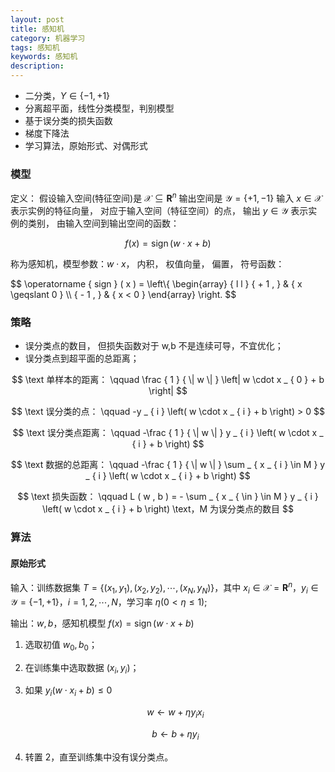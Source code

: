 ```yaml
---
layout: post
title: 感知机
category: 机器学习
tags: 感知机
keywords: 感知机
description:
---
```


- 二分类，$Y \in \left\{-1, +1\right\}$
- 分离超平面，线性分类模型，判别模型
- 基于误分类的损失函数
- 梯度下降法
- 学习算法，原始形式、对偶形式

### 模型

定义：
假设输入空间(特征空间)是 $\mathcal { X } \subseteq \mathbf { R } ^ { n }$ 输出空间是 $\mathcal { Y } = \{ + 1 , - 1 \}$ 输入 $x \in \mathcal { X }$ 表示实例的特征向量， 对应于输入空间（特征空间）的点， 输出 $y \in \mathcal { Y }$ 表示实例的类别， 由输入空间到输出空间的函数：

$$
f ( x ) = \operatorname { sign } ( w \cdot x + b )
$$

称为感知机，模型参数：$w \cdot x$， 内积， 权值向量， 偏置，
符号函数：

<div>
$$
\operatorname { sign } ( x ) = \left\{ \begin{array} { l l } { + 1 , } & { x \geqslant 0 } \\ { - 1 , } & { x < 0 } \end{array} \right.
$$
</div>

### 策略

- 误分类点的数目， 但损失函数对于 w,b 不是连续可导，不宜优化；
- 误分类点到超平面的总距离；

$$
\text 单样本的距离： \qquad \frac { 1 } { \| w \| } \left| w \cdot x _ { 0 } + b \right|
$$

$$
\text 误分类的点： \qquad -y _ { i } \left( w \cdot x _ { i } + b \right) > 0
$$

$$
\text 误分类点距离： \qquad -\frac { 1 } { \| w \| } y _ { i } \left( w \cdot x _ { i } + b \right)
$$

$$
\text 数据的总距离： \qquad -\frac { 1 } { \| w \| } \sum _ { x _ { i } \in M } y _ { i } \left( w \cdot x _ { i } + b \right)
$$

$$
\text 损失函数： \qquad L ( w , b ) = - \sum _ { x _ { \in } \in M } y _ { i } \left( w \cdot x _ { i } + b \right) \text，M 为误分类点的数目
$$

### 算法

#### 原始形式

输入：训练数据集 $T = \left\{ \left( x _ { 1 } , y _ { 1 } \right) , \left( x _ { 2 } , y _ { 2 } \right) , \cdots , \left( x _ { N } , y _ { N } \right) \right\}$，其中 $x _ { i } \in \mathcal { X } = \mathbf { R } ^ { n }$，$y _ { i } \in \mathcal { Y } = \{ - 1 , + 1 \}$，$i = 1,2 , \cdots , N$，学习率 $\eta ( 0 < \eta \leqslant 1 );$

输出：$w, b$，感知机模型 $f ( x ) = \operatorname { sign } ( w \cdot x + b )$

1. 选取初值 $w_0, b_0$；

2. 在训练集中选取数据 $\left( x_i, y_i \right)$；

3. 如果 $y _ { i } \left( w \cdot x _ { i } + b \right) \leqslant 0$

    $$w \leftarrow w + \eta y _ { i } x _ { i }$$

    $$b \leftarrow b + \eta y _ { i }$$

4. 转置 2，直至训练集中没有误分类点。